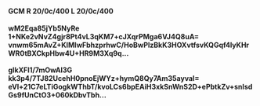 #### GCM R 20/0c/400 L 20/0c/400
**wM2Eqa85jYb5NyRe**<br/>**1+NKe2vNvZ4gjr8Pt4vL3qKM7+cJXqrPMga6VJ4Q8uA=**<br/>**vnwm65mAvZ+KIMlwFbhzprhwC/HoBwPlzBkK3HOXvtfsvKQGqf4lyKHrWR0tBXCkpHbw4U+HR9M3Xq9q...**<br/><br/>
**gIkXFI1/7mOwAl3G**<br/>**kk3p4/7TJ82UcehH0pnoEjWYz+hymQ8Qy7Am35ayvaI=**<br/>**eVl+21C7eLTiGogkWThbT/kvoLCs6bpEAiH3xkSnWnS2D+ePbtkZv+snlsdGs9fUnCtO3+060kDbvTbh...**